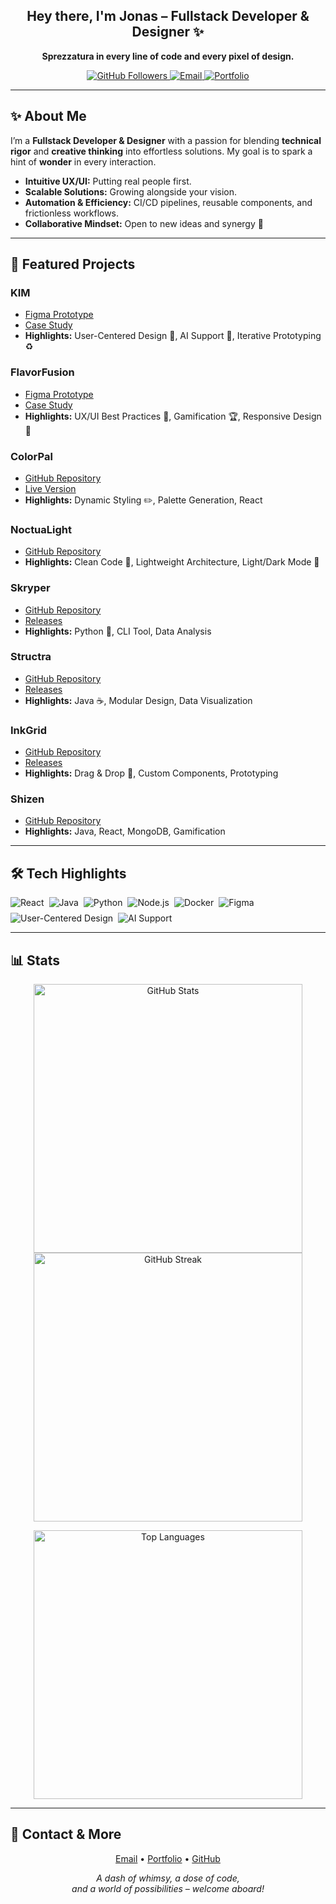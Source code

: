 <h2 align="center">Hey there, I'm Jonas – Fullstack Developer & Designer ✨</h2>
<p align="center">
  <strong>Sprezzatura in every line of code and every pixel of design.</strong>
</p>

<p align="center">
  <a href="https://github.com/jonaszeihe">
    <img src="https://img.shields.io/github/followers/jonaszeihe?style=social" alt="GitHub Followers" />
  </a>
  <a href="mailto:jonaszeihe@gmail.com">
    <img src="https://img.shields.io/badge/Contact-Me-blue?style=flat-square" alt="Email" />
  </a>
  <a href="https://jonaszeihe.github.io/" target="_blank" rel="noopener noreferrer">
    <img src="https://img.shields.io/badge/Visit-Portfolio-informational?style=flat-square" alt="Portfolio" />
  </a>
</p>

---

## ✨ About Me

I’m a **Fullstack Developer & Designer** with a passion for blending **technical rigor** and **creative thinking** into effortless solutions. My goal is to spark a hint of **wonder** in every interaction.

- **Intuitive UX/UI:** Putting real people first.
- **Scalable Solutions:** Growing alongside your vision.
- **Automation & Efficiency:** CI/CD pipelines, reusable components, and frictionless workflows.
- **Collaborative Mindset:** Open to new ideas and synergy 🤝

---

## 🌟 Featured Projects

### KIM 
- [Figma Prototype](https://www.figma.com/proto/zOqkBn4RzZ9vU8yIWpjbwx/capstone_Gruppe4_designsystem?page-id=1%3A2&node-id=1269-9613&viewport=6473%2C-426%2C0.65&t=glC7uXK0AhmNVLGg-1&scaling=scale-down&content-scaling=fixed&starting-point-node-id=1184%3A20281)
- [Case Study](https://jonaszeihe.github.io/case-study-KIM/)
- **Highlights:** User-Centered Design 🚀, AI Support 🤖, Iterative Prototyping ♻️

### FlavorFusion
- [Figma Prototype](https://www.figma.com/proto/Gy9acaVeAmKcpYY2qLSE24/Projekt4_FIGMA_JONAS?page-id=606%3A5597&node-id=4114-3680&viewport=3715%2C1765%2C0.4&t=9FZnOndSTJA4elsZ-1&scaling=scale-down&content-scaling=fixed)
- [Case Study](https://jonaszeihe.github.io/casestudyFlavorFusion/)
- **Highlights:** UX/UI Best Practices 🎨, Gamification 🏆, Responsive Design 📱

### ColorPal
- [GitHub Repository](https://github.com/jonaszeihe/colorpal)
- [Live Version](https://jonaszeihe.github.io/colorPal/)
- **Highlights:** Dynamic Styling ✏️, Palette Generation, React

### NoctuaLight
- [GitHub Repository](https://github.com/jonaszeihe/noctuaLight)
- **Highlights:** Clean Code 🧼, Lightweight Architecture, Light/Dark Mode 🌙

### Skryper
- [GitHub Repository](https://github.com/jonaszeihe/skryper)
- [Releases](https://github.com/JonasZeihe/skryper/releases)
- **Highlights:** Python 🐍, CLI Tool, Data Analysis

### Structra
- [GitHub Repository](https://github.com/jonaszeihe/structra)
- [Releases](https://github.com/JonasZeihe/structra/releases)
- **Highlights:** Java ☕, Modular Design, Data Visualization

### InkGrid
- [GitHub Repository](https://github.com/jonaszeihe/inkgrid)
- [Releases](https://github.com/jonaszeihe/inkgrid/releases)
- **Highlights:** Drag & Drop 🎯, Custom Components, Prototyping

### Shizen
- [GitHub Repository](https://github.com/jonaszeihe/ninjin)
- **Highlights:** Java, React, MongoDB, Gamification

---

## 🛠️ Tech Highlights

<div align="center" style="display: flex; flex-wrap: wrap; gap: 0.5rem;">
  <img src="https://img.shields.io/badge/React-61DAFB?style=flat-square&logo=react&logoColor=black" alt="React" />
  <img src="https://img.shields.io/badge/Java-ED8B00?style=flat-square&logo=java&logoColor=white" alt="Java" />
  <img src="https://img.shields.io/badge/Python-3776AB?style=flat-square&logo=python&logoColor=white" alt="Python" />
  <img src="https://img.shields.io/badge/Node.js-339933?style=flat-square&logo=nodedotjs&logoColor=white" alt="Node.js" />
  <img src="https://img.shields.io/badge/Docker-2496ED?style=flat-square&logo=docker&logoColor=white" alt="Docker" />
  <img src="https://img.shields.io/badge/Figma-F24E1E?style=flat-square&logo=figma&logoColor=white" alt="Figma" />
  <img src="https://img.shields.io/badge/User--Centered%20Design-FaUser?style=flat-square&color=yellow" alt="User-Centered Design" />
  <img src="https://img.shields.io/badge/AI%20Support-FaRobot?style=flat-square&color=lightgrey" alt="AI Support" />
</div>

---

## 📊 Stats

<p align="center">
  <img src="https://github-readme-stats.vercel.app/api?username=jonaszeihe&show_icons=true&theme=tokyonight" alt="GitHub Stats" width="430" />
  <img src="https://github-readme-streak-stats.herokuapp.com/?user=jonaszeihe&theme=tokyonight" alt="GitHub Streak" width="430" />
</p>

<p align="center">
  <img src="https://github-readme-stats.vercel.app/api/top-langs/?username=jonaszeihe&layout=compact&theme=tokyonight" alt="Top Languages" width="430" />
</p>

---

## 🤝 Contact & More

<p align="center">
  <a href="mailto:jonaszeihe@gmail.com">Email</a> •
  <a href="https://jonaszeihe.github.io/" target="_blank" rel="noopener noreferrer">Portfolio</a> •
  <a href="https://github.com/jonaszeihe" target="_blank" rel="noopener noreferrer">GitHub</a>
</p>

<p align="center">
  <em>
    A dash of whimsy, a dose of code,<br/>
    and a world of possibilities – welcome aboard!
  </em>
</p>
